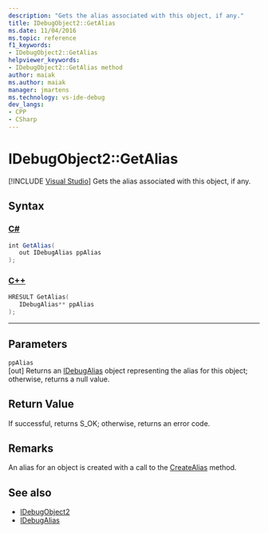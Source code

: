 ```yaml
---
description: "Gets the alias associated with this object, if any."
title: IDebugObject2::GetAlias
ms.date: 11/04/2016
ms.topic: reference
f1_keywords:
- IDebugObject2::GetAlias
helpviewer_keywords:
- IDebugObject2::GetAlias method
author: maiak
ms.author: maiak
manager: jmartens
ms.technology: vs-ide-debug
dev_langs:
- CPP
- CSharp
---
```

# IDebugObject2::GetAlias

 [!INCLUDE [Visual Studio](~/includes/applies-to-version/vs-windows-only.md)]
Gets the alias associated with this object, if any.

## Syntax

### [C#](#tab/csharp)
```csharp
int GetAlias(
   out IDebugAlias ppAlias
);
```
### [C++](#tab/cpp)
```cpp
HRESULT GetAlias(
   IDebugAlias** ppAlias
);
```
---

## Parameters
`ppAlias`\
[out] Returns an [IDebugAlias](../../../extensibility/debugger/reference/idebugalias.md) object representing the alias for this object; otherwise, returns a null value.

## Return Value
 If successful, returns S_OK; otherwise, returns an error code.

## Remarks
 An alias for an object is created with a call to the [CreateAlias](../../../extensibility/debugger/reference/idebugobject2-createalias.md) method.

## See also
- [IDebugObject2](../../../extensibility/debugger/reference/idebugobject2.md)
- [IDebugAlias](../../../extensibility/debugger/reference/idebugalias.md)

